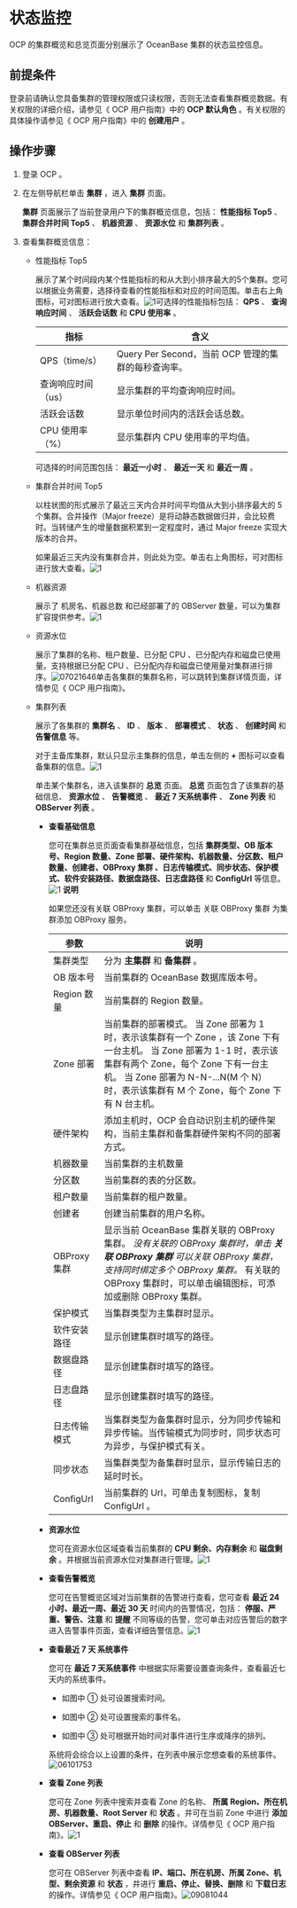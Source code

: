 状态监控
=========================

OCP 的集群概览和总览页面分别展示了 OceanBase 集群的状态监控信息。

前提条件
-------------------------

登录前请确认您具备集群的管理权限或只读权限，否则无法查看集群概览数据。有关权限的详细介绍，请参见《 OCP 用户指南》中的 **OCP 默认角色** 。有关权限的具体操作请参见《 OCP 用户指南》中的 **创建用户** 。

操作步骤
-------------------------

1. 登录 OCP 。

2. 在左侧导航栏单击 **集群** ，进入 **集群** 页面。

   **集群** 页面展示了当前登录用户下的集群概览信息，包括： **性能指标 Top5** 、 **集群合并时间 Top5** 、 **机器资源** 、 **资源水位** 和 **集群列表** 。

3. 查看集群概览信息：

   * 性能指标 Top5

     展示了某个时间段内某个性能指标的和从大到小排序最大的5个集群。您可以根据业务需要，选择待查看的性能指标和对应的时间范围。单击右上角图标，可对图标进行放大查看。![1](https://help-static-aliyun-doc.aliyuncs.com/assets/img/zh-CN/2965260261/p264657.png)可选择的性能指标包括： **QPS** 、 **查询响应时间** 、 **活跃会话数** 和 **CPU 使用率** 。

     |     指标      |                  含义                  |
     |-------------|--------------------------------------|
     | QPS（time/s） | Query Per Second，当前 OCP 管理的集群的每秒查询率。 |
     | 查询响应时间（us）  | 显示集群的平均查询响应时间。                       |
     | 活跃会话数       | 显示单位时间内的活跃会话总数。                      |
     | CPU 使用率（%）  | 显示集群内 CPU 使用率的平均值。                   |

     可选择的时间范围包括： **最近一小时** 、 **最近一天** 和 **最近一周** 。

   * 集群合并时间 Top5

     以柱状图的形式展示了最近三天内合并时间平均值从大到小排序最大的 5 个集群。合并操作（Major freeze）是将动静态数据做归并，会比较费时。当转储产生的增量数据积累到一定程度时，通过 Major freeze 实现大版本的合并。

     如果最近三天内没有集群合并，则此处为空。单击右上角图标，可对图标进行放大查看。![1](https://help-static-aliyun-doc.aliyuncs.com/assets/img/zh-CN/2965260261/p264757.png)

   * 机器资源

     展示了 机房名、机器总数 和已经部署了的 OBServer 数量，可以为集群扩容提供参考。![1](https://help-static-aliyun-doc.aliyuncs.com/assets/img/zh-CN/2965260261/p264760.png)

   * 资源水位

     展示了集群的名称、租户数量、已分配 CPU 、已分配内存和磁盘已使用量。支持根据已分配 CPU 、已分配内存和磁盘已使用量对集群进行排序。![07021646](https://help-static-aliyun-doc.aliyuncs.com/assets/img/zh-CN/6765745261/p291083.png)单击各集群的集群名称，可以跳转到集群详情页面，详情参见《 OCP 用户指南》。

   * 集群列表

     展示了各集群的 **集群名** 、 **ID** 、 **版本** 、 **部署模式** 、 **状态** 、 **创建时间** 和 **告警信息** 等。

     对于主备库集群，默认只显示主集群的信息，单击左侧的 **+** 图标可以查看备集群的信息。![1](https://help-static-aliyun-doc.aliyuncs.com/assets/img/zh-CN/2965260261/p264775.png)

     单击某个集群名，进入该集群的 **总览** 页面。 **总览** 页面包含了该集群的基础信息、 **资源水位** 、 **告警概览** 、 **最近 7 天系统事件** 、 **Zone 列表** 和 **OBServer 列表** 。
     * **查看基础信息**

       您可在集群总览页面查看集群基础信息，包括 **集群类型、OB 版本号、Region 数量、Zone 部署、硬件架构、机器数量、分区数、租户数量、创建者、OBProxy 集群 、日志传输模式、同步状态、保护模式、软件安装路径、数据盘路径、日志盘路径** 和 **ConfigUrl** 等信息。![1](https://help-static-aliyun-doc.aliyuncs.com/assets/img/zh-CN/4495080261/p272910.png)
       **说明**

       如果您还没有关联 OBProxy 集群，可以单击 关联 OBProxy 集群 为集群添加 OBProxy 服务。

       |     参数     |                                                                                                                                  说明                                                                                                                                   |
       |------------|-----------------------------------------------------------------------------------------------------------------------------------------------------------------------------------------------------------------------------------------------------------------------|
       | 集群类型       | 分为 **主集群** 和 **备集群** 。                                                                                                                                                                                                                                                |
       | OB 版本号     | 当前集群的 OceanBase 数据库版本号。                                                                                                                                                                                                                                               |
       | Region 数量  | 当前集群的 Region 数量。                                                                                                                                                                                                                                                      |
       | Zone 部署    | 当前集群的部署模式。 当 Zone 部署为 1 时，表示该集群有一个 Zone ，该 Zone 下有一台主机。 当 Zone 部署为 1-1 时，表示该集群有两个 Zone，每个 Zone 下有一台主机。 当 Zone 部署为 N-N-...N(M 个 N）时，表示该集群有 M 个 Zone，每个 Zone 下有 N 台主机。                                                  |
       | 硬件架构       | 添加主机时，OCP 会自动识别主机的硬件架构，当前主集群和备集群硬件架构不同的部署方式。                                                                                                                                                                                                                          |
       | 机器数量       | 当前集群的主机数量                                                                                                                                                                                                                                                             |
       | 分区数        | 当前集群的表的分区数。                                                                                                                                                                                                                                                           |
       | 租户数量       | 当前集群的租户数量。                                                                                                                                                                                                                                                            |
       | 创建者        | 创建当前集群的用户名称。                                                                                                                                                                                                                                                          |
       | OBProxy 集群 | 显示当前 OceanBase 集群关联的 OBProxy 集群。 *没有关联的 OBProxy 集群时，单击 **关联 OBProxy 集群** 可以关联 OBProxy 集群，支持同时绑定多个 OBProxy 集群。* 有关联的 OBProxy 集群时，可以单击编辑图标，可添加或删除 OBProxy 集群。    |
       | 保护模式       | 当集群类型为主集群时显示。                                                                                                                                                                                                                                                         |
       | 软件安装路径     | 显示创建集群时填写的路径。                                                                                                                                                                                                                                                         |
       | 数据盘路径      | 显示创建集群时填写的路径。                                                                                                                                                                                                                                                         |
       | 日志盘路径      | 显示创建集群时填写的路径。                                                                                                                                                                                                                                                         |
       | 日志传输模式     | 当集群类型为备集群时显示，分为同步传输和异步传输。当传输模式为同步时，同步状态可为异步，与保护模式有关。                                                                                                                                                                                                                  |
       | 同步状态       | 当集群类型为备集群时显示，显示传输日志的延时时长。                                                                                                                                                                                                                                             |
       | ConfigUrl  | 当前集群的 Url，可单击复制图标，复制 ConfigUrl 。                                                                                                                                                                                                                                      |

     * **资源水位**

       您可在资源水位区域查看当前集群的 **CPU 剩余、内存剩余** 和 **磁盘剩余** 。并根据当前资源水位对集群进行管理。![1](https://help-static-aliyun-doc.aliyuncs.com/assets/img/zh-CN/9956530261/p264933.png)

     * **查看告警概览**

       您可在告警概览区域对当前集群的告警进行查看，您可查看 **最近 24 小时、最近一周、最近 30 天** 时间内的告警情况，包括： **停服、严重、警告、注意** 和 **提醒** 不同等级的告警，您可单击对应告警后的数字进入告警事件页面，查看详细告警信息。![1](https://help-static-aliyun-doc.aliyuncs.com/assets/img/zh-CN/9956530261/p264934.png)

     * **查看最近 7 天 系统事件**

       您可在 **最近 7 天系统事件** 中根据实际需要设置查询条件，查看最近七天内的系统事件。
       * 如图中 ① 处可设置搜索时间。

       * 如图中 ② 处可设置搜索的事件名。

       * 如图中 ③ 处可根据开始时间对事件进行生序或降序的排列。

       系统将会综合以上设置的条件，在列表中展示您想查看的系统事件。![06101753](https://help-static-aliyun-doc.aliyuncs.com/assets/img/zh-CN/6965745261/p282977.png)

     * **查看 Zone 列表**

       您可在 Zone 列表中搜索并查看 Zone 的名称、 **所属 Region、所在机房、机器数量、Root Server** 和 **状态** 。并可在当前 Zone 中进行 **添加 OBServer、重启、停止** 和 **删除** 的操作。详情参见《 OCP 用户指南》。![1](https://help-static-aliyun-doc.aliyuncs.com/assets/img/zh-CN/0066530261/p264941.png)

     * **查看 OBServer 列表**

       您可在 OBServer 列表中查看 **IP、端口、所在机房、所属 Zone、机型、剩余资源** 和 **状态** ，并进行 **重启、停止、替换、删除** 和 **下载日志** 的操作。详情参见《 OCP 用户指南》。![09081044](https://help-static-aliyun-doc.aliyuncs.com/assets/img/zh-CN/4106591361/p324556.png)
